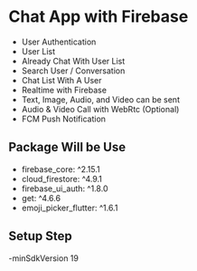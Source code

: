 # Chat App with Firebase

- User Authentication
- User List
- Already Chat With User List
- Search User / Conversation
- Chat List With A User
- Realtime with Firebase
- Text, Image, Audio, and Video can be sent
- Audio & Video Call with WebRtc (Optional)
- FCM Push Notification

## Package Will be Use

- firebase_core: ^2.15.1
- cloud_firestore: ^4.9.1
- firebase_ui_auth: ^1.8.0
- get: ^4.6.6
- emoji_picker_flutter: ^1.6.1

## Setup Step
-minSdkVersion 19